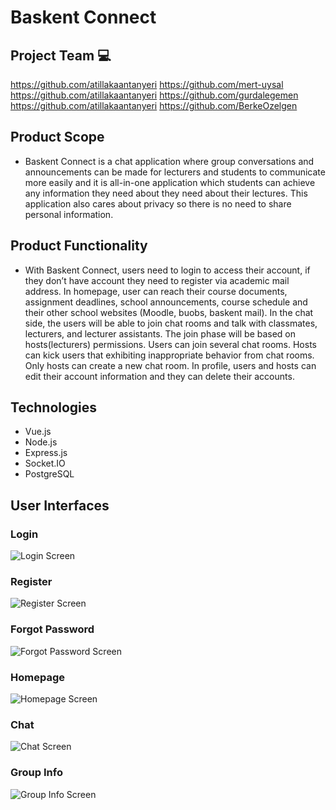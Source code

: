 # Baskent Connect

## Project Team :computer:
<a href="https://github.com/atillakaantanyeri">https://github.com/atillakaantanyeri</a>
<a href="https://github.com/mert-uysal">https://github.com/mert-uysal</a>
<a href="https://github.com/armagandalkiran">https://github.com/atillakaantanyeri</a>
<a href="https://github.com/gurdalegemen">https://github.com/gurdalegemen</a>
<a href="https://github.com/Serene-Sea">https://github.com/atillakaantanyeri</a>
<a href="https://github.com/BerkeOzelgen">https://github.com/BerkeOzelgen</a>

## Product Scope

* Baskent Connect is a chat application where group conversations and announcements can be made for lecturers and students to communicate more easily and it is all-in-one application which students can achieve any information they need about they need about their lectures. This application also cares about privacy so there is no need to share personal information.

## Product Functionality

* With Baskent Connect, users need to login to access their account, if they don’t have account they need to register via academic mail address. In homepage, user can reach their course documents, assignment deadlines, school announcements, course schedule and their other school websites (Moodle, buobs, baskent mail). In the chat side, the users will be able to join chat rooms and talk with classmates, lecturers, and lecturer assistants. The join phase will be based on hosts(lecturers) permissions. Users can join several chat rooms. Hosts can kick users that exhibiting inappropriate behavior from chat rooms. Only hosts can create a new chat room. In profile, users and hosts can edit their account information and they can delete their accounts.

## Technologies
- Vue.js
- Node.js
- Express.js
- Socket.IO
- PostgreSQL


## User Interfaces

### Login
![Login Screen](/images/login.jpg)

### Register 
![Register Screen](/images/register.jpg)

### Forgot Password
![Forgot Password Screen](/images/forgot_password.jpg)

### Homepage
![Homepage Screen](/images/home_page.jpg)

### Chat
![Chat Screen](/images/chat_screen.jpg)

### Group Info
![Group Info Screen](/images/group_info.jpg)



